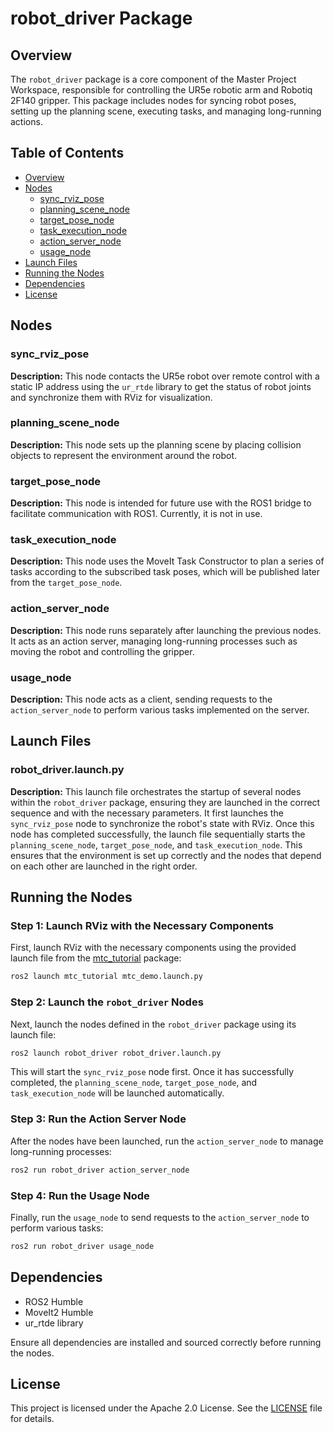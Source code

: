 # robot_driver Package

## Overview
The `robot_driver` package is a core component of the Master Project Workspace, responsible for controlling the UR5e robotic arm and Robotiq 2F140 gripper. This package includes nodes for syncing robot poses, setting up the planning scene, executing tasks, and managing long-running actions.

## Table of Contents
- [Overview](#overview)
- [Nodes](#nodes)
  - [sync_rviz_pose](#sync_rviz_pose)
  - [planning_scene_node](#planning_scene_node)
  - [target_pose_node](#target_pose_node)
  - [task_execution_node](#task_execution_node)
  - [action_server_node](#action_server_node)
  - [usage_node](#usage_node)
- [Launch Files](#launch-files)
- [Running the Nodes](#running-the-nodes)
- [Dependencies](#dependencies)
- [License](#license)

## Nodes

### sync_rviz_pose
**Description:** This node contacts the UR5e robot over remote control with a static IP address using the `ur_rtde` library to get the status of robot joints and synchronize them with RViz for visualization.

### planning_scene_node
**Description:** This node sets up the planning scene by placing collision objects to represent the environment around the robot.

### target_pose_node
**Description:** This node is intended for future use with the ROS1 bridge to facilitate communication with ROS1. Currently, it is not in use.

### task_execution_node
**Description:** This node uses the MoveIt Task Constructor to plan a series of tasks according to the subscribed task poses, which will be published later from the `target_pose_node`.

### action_server_node
**Description:** This node runs separately after launching the previous nodes. It acts as an action server, managing long-running processes such as moving the robot and controlling the gripper.

### usage_node
**Description:** This node acts as a client, sending requests to the `action_server_node` to perform various tasks implemented on the server.

## Launch Files

### robot_driver.launch.py
**Description:** This launch file orchestrates the startup of several nodes within the `robot_driver` package, ensuring they are launched in the correct sequence and with the necessary parameters. It first launches the `sync_rviz_pose` node to synchronize the robot's state with RViz. Once this node has completed successfully, the launch file sequentially starts the `planning_scene_node`, `target_pose_node`, and `task_execution_node`. This ensures that the environment is set up correctly and the nodes that depend on each other are launched in the right order.

## Running the Nodes

### Step 1: Launch RViz with the Necessary Components
First, launch RViz with the necessary components using the provided launch file from the [mtc_tutorial](https://github.com/Sohaib-Snouber/master_project_ws/tree/main/src/mtc_tutorial) package:
```bash
ros2 launch mtc_tutorial mtc_demo.launch.py
```

### Step 2: Launch the `robot_driver` Nodes
Next, launch the nodes defined in the `robot_driver` package using its launch file:
```bash
ros2 launch robot_driver robot_driver.launch.py
```

This will start the `sync_rviz_pose` node first. Once it has successfully completed, the `planning_scene_node`, `target_pose_node`, and `task_execution_node` will be launched automatically.

### Step 3: Run the Action Server Node
After the nodes have been launched, run the `action_server_node` to manage long-running processes:
```bash
ros2 run robot_driver action_server_node
```

### Step 4: Run the Usage Node
Finally, run the `usage_node` to send requests to the `action_server_node` to perform various tasks:
```bash
ros2 run robot_driver usage_node
```

## Dependencies
- ROS2 Humble
- MoveIt2 Humble
- ur_rtde library

Ensure all dependencies are installed and sourced correctly before running the nodes.

## License
This project is licensed under the Apache 2.0 License. See the [LICENSE](../LICENSE) file for details.
